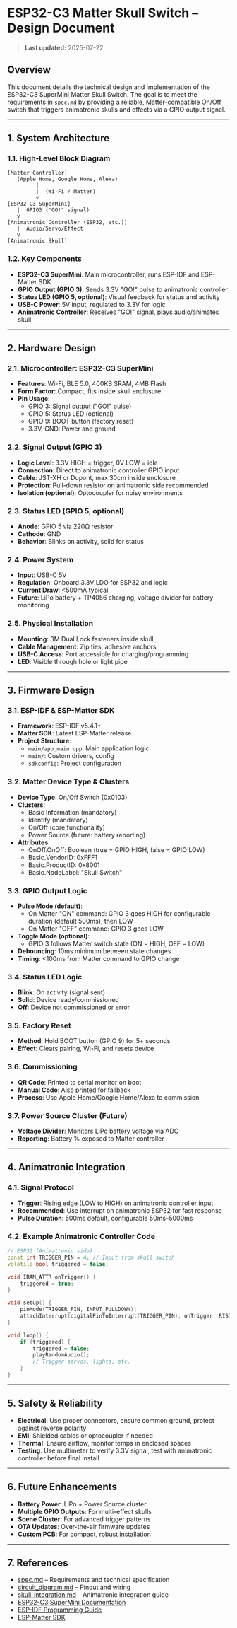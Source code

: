 # ESP32-C3 Matter Skull Switch – Design Document

> **Last updated:** 2025-07-22

## Overview
This document details the technical design and implementation of the ESP32-C3 SuperMini Matter Skull Switch. The goal is to meet the requirements in `spec.md` by providing a reliable, Matter-compatible On/Off switch that triggers animatronic skulls and effects via a GPIO output signal.

---

## 1. System Architecture

### 1.1. High-Level Block Diagram
```
[Matter Controller]
   (Apple Home, Google Home, Alexa)
         |
         |  (Wi-Fi / Matter)
         v
[ESP32-C3 SuperMini]
   |  GPIO3 ("GO!" signal)
   v
[Animatronic Controller (ESP32, etc.)]
   |  Audio/Servo/Effect
   v
[Animatronic Skull]
```

### 1.2. Key Components
- **ESP32-C3 SuperMini**: Main microcontroller, runs ESP-IDF and ESP-Matter SDK
- **GPIO Output (GPIO 3)**: Sends 3.3V "GO!" pulse to animatronic controller
- **Status LED (GPIO 5, optional)**: Visual feedback for status and activity
- **USB-C Power**: 5V input, regulated to 3.3V for logic
- **Animatronic Controller**: Receives "GO!" signal, plays audio/animates skull

---

## 2. Hardware Design

### 2.1. Microcontroller: ESP32-C3 SuperMini
- **Features**: Wi-Fi, BLE 5.0, 400KB SRAM, 4MB Flash
- **Form Factor**: Compact, fits inside skull enclosure
- **Pin Usage**:
  - GPIO 3: Signal output ("GO!" pulse)
  - GPIO 5: Status LED (optional)
  - GPIO 9: BOOT button (factory reset)
  - 3.3V, GND: Power and ground

### 2.2. Signal Output (GPIO 3)
- **Logic Level**: 3.3V HIGH = trigger, 0V LOW = idle
- **Connection**: Direct to animatronic controller GPIO input
- **Cable**: JST-XH or Dupont, max 30cm inside enclosure
- **Protection**: Pull-down resistor on animatronic side recommended
- **Isolation (optional)**: Optocoupler for noisy environments

### 2.3. Status LED (GPIO 5, optional)
- **Anode**: GPIO 5 via 220Ω resistor
- **Cathode**: GND
- **Behavior**: Blinks on activity, solid for status

### 2.4. Power System
- **Input**: USB-C 5V
- **Regulation**: Onboard 3.3V LDO for ESP32 and logic
- **Current Draw**: <500mA typical
- **Future**: LiPo battery + TP4056 charging, voltage divider for battery monitoring

### 2.5. Physical Installation
- **Mounting**: 3M Dual Lock fasteners inside skull
- **Cable Management**: Zip ties, adhesive anchors
- **USB-C Access**: Port accessible for charging/programming
- **LED**: Visible through hole or light pipe

---

## 3. Firmware Design

### 3.1. ESP-IDF & ESP-Matter SDK
- **Framework**: ESP-IDF v5.4.1+
- **Matter SDK**: Latest ESP-Matter release
- **Project Structure**:
  - `main/app_main.cpp`: Main application logic
  - `main/`: Custom drivers, config
  - `sdkconfig`: Project configuration

### 3.2. Matter Device Type & Clusters
- **Device Type**: On/Off Switch (0x0103)
- **Clusters**:
  - Basic Information (mandatory)
  - Identify (mandatory)
  - On/Off (core functionality)
  - Power Source (future: battery reporting)
- **Attributes**:
  - OnOff.OnOff: Boolean (true = GPIO HIGH, false = GPIO LOW)
  - Basic.VendorID: 0xFFF1
  - Basic.ProductID: 0x8001
  - Basic.NodeLabel: "Skull Switch"

### 3.3. GPIO Output Logic
- **Pulse Mode (default)**:
  - On Matter "ON" command: GPIO 3 goes HIGH for configurable duration (default 500ms), then LOW
  - On Matter "OFF" command: GPIO 3 goes LOW
- **Toggle Mode (optional)**:
  - GPIO 3 follows Matter switch state (ON = HIGH, OFF = LOW)
- **Debouncing**: 10ms minimum between state changes
- **Timing**: <100ms from Matter command to GPIO change

### 3.4. Status LED Logic
- **Blink**: On activity (signal sent)
- **Solid**: Device ready/commissioned
- **Off**: Device not commissioned or error

### 3.5. Factory Reset
- **Method**: Hold BOOT button (GPIO 9) for 5+ seconds
- **Effect**: Clears pairing, Wi-Fi, and resets device

### 3.6. Commissioning
- **QR Code**: Printed to serial monitor on boot
- **Manual Code**: Also printed for fallback
- **Process**: Use Apple Home/Google Home/Alexa to commission

### 3.7. Power Source Cluster (Future)
- **Voltage Divider**: Monitors LiPo battery voltage via ADC
- **Reporting**: Battery % exposed to Matter controller

---

## 4. Animatronic Integration

### 4.1. Signal Protocol
- **Trigger**: Rising edge (LOW to HIGH) on animatronic controller input
- **Recommended**: Use interrupt on animatronic ESP32 for fast response
- **Pulse Duration**: 500ms default, configurable 50ms–5000ms

### 4.2. Example Animatronic Controller Code
```cpp
// ESP32 (Animatronic side)
const int TRIGGER_PIN = 4; // Input from skull switch
volatile bool triggered = false;

void IRAM_ATTR onTrigger() {
    triggered = true;
}

void setup() {
    pinMode(TRIGGER_PIN, INPUT_PULLDOWN);
    attachInterrupt(digitalPinToInterrupt(TRIGGER_PIN), onTrigger, RISING);
}

void loop() {
    if (triggered) {
        triggered = false;
        playRandomAudio();
        // Trigger servos, lights, etc.
    }
}
```

---

## 5. Safety & Reliability
- **Electrical**: Use proper connectors, ensure common ground, protect against reverse polarity
- **EMI**: Shielded cables or optocoupler if needed
- **Thermal**: Ensure airflow, monitor temps in enclosed spaces
- **Testing**: Use multimeter to verify 3.3V signal, test with animatronic controller before final install

---

## 6. Future Enhancements
- **Battery Power**: LiPo + Power Source cluster
- **Multiple GPIO Outputs**: For multi-effect skulls
- **Scene Cluster**: For advanced trigger patterns
- **OTA Updates**: Over-the-air firmware updates
- **Custom PCB**: For compact, robust installation

---

## 7. References
- [spec.md](./spec.md) – Requirements and technical specification
- [circuit_diagram.md](./circuit_diagram.md) – Pinout and wiring
- [skull-integration.md](./skull-integration.md) – Animatronic integration guide
- [ESP32-C3 SuperMini Documentation](https://github.com/sidharthmohannair/Tutorial-ESP32-C3-Super-Mini)
- [ESP-IDF Programming Guide](https://docs.espressif.com/projects/esp-idf/en/latest/esp32c3/index.html)
- [ESP-Matter SDK](https://github.com/espressif/esp-matter) 